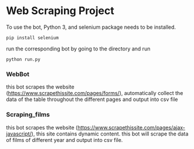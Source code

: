 # Web Scraping Project
To use the bot, Python 3, and selenium package needs to be installed.
    
    pip install selenium

run the corresponding bot by going to the directory and run
    
    python run.py

### WebBot

this bot scrapes the website (https://www.scrapethissite.com/pages/forms/), automatically collect the data of the table throughout the different pages and output into csv file

### Scraping_films

this bot scrapes the website (https://www.scrapethissite.com/pages/ajax-javascript/), this site contains dynamic content. this bot will scrape the data of films of different year and output into csv file.
